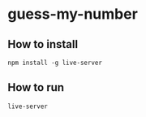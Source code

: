# guess-my-number

## How to install

```
npm install -g live-server
```

## How to run

```
live-server
```
